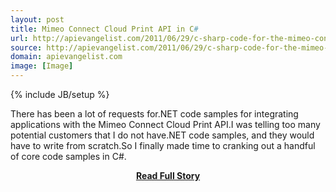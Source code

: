 ```yaml
---
layout: post
title: Mimeo Connect Cloud Print API in C#
url: http://apievangelist.com/2011/06/29/c-sharp-code-for-the-mimeo-connect-cloud-print-api/
source: http://apievangelist.com/2011/06/29/c-sharp-code-for-the-mimeo-connect-cloud-print-api/
domain: apievangelist.com
image: [Image]
---
```

{% include JB/setup %}<p>There has been a lot of requests for.NET code samples for integrating applications with the Mimeo Connect Cloud Print API.I was telling too many potential customers that I do not have.NET code samples, and they would have to write from scratch.So I finally made time to cranking out a handful of core code samples in C#.</p>
<center><p><a href="http://apievangelist.com/2011/06/29/c-sharp-code-for-the-mimeo-connect-cloud-print-api/" style='padding:25px; font-sze:18px; font-weight: bold;'>Read Full Story</a></p></center>
